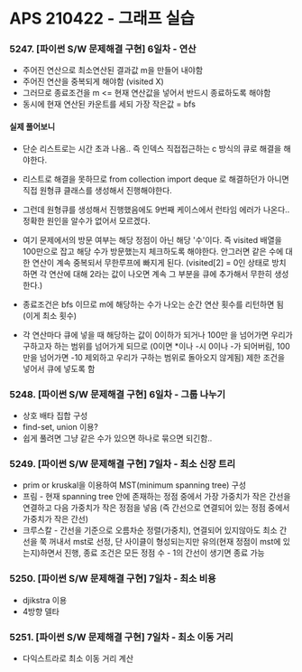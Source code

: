 # APS 210422 - 그래프 실습



### 5247. [파이썬 S/W 문제해결 구현] 6일차 - 연산

- 주어진 연산으로 최소연산된 결과값 m을 만들어 내야함
- 주어진 연산을 중복되게 해야함 (visited X)
- 그러므로 종료조건을 m <= 현재  연산값을 넣어서 반드시 종료하도록 해야함
- 동시에 현재 연산된 카운트를 세되 가장 작은값 = bfs

#### 실제 풀어보니

- 단순 리스트로는 시간 초과 나옴.. 즉 인덱스 직접접근하는 c 방식의 큐로 해결을 해야한다.

- 리스트로 해결을 못하므로 from collection import deque 로 해결하던가 아니면 직접 원형큐 클래스를 생성해서 진행해야한다.

- 그런데 원형큐를 생성해서 진행했음에도 9번째 케이스에서 런타임 에러가 나온다.. 정확한 원인을 알수가 없어서 모르겠다.

- 여기 문제에서의 방문 여부는 해당 정점이 아닌 해당 '수'이다. 즉 visited 배열을 100만으로 잡고 해당 수가 방문했는지 체크하도록 해야한다. 안그러면 같은 수에 대한 연산이 계속 중복되서 무한루프에 빠지게 된다. (visited[2] = 0인 상태로 방치하면 각 연산에 대해 2라는 값이 나오면 계속 그 부분을 큐에 추가해서 무한히 생성한다.)

- 종료조건은 bfs 이므로 m에 해당하는 수가 나오는 순간 연산 횟수를 리턴하면 됨(이게 최소 횟수)

- 각 연산마다 큐에 넣을 때 해당하는 값이 0이하가 되거나 100만 을 넘어가면 우리가 구하고자 하는 범위를 넘어가게 되므로 (0이면 *이나 -시 0이나 -가 되어버림, 100만을 넘어가면 -10 제외하고 우리가 구하는 범위로 돌아오지 않게됨) 제한 조건을 넣어서 큐에 넣도록 함

  





### 5248. [파이썬 S/W 문제해결 구현] 6일차 - 그룹 나누기

- 상호 배타 집합 구성
- find-set, union 이용?
- 쉽게 풀려면 그냥 같은 수가 있으면 하나로 묶으면 되긴함..





### 5249. [파이썬 S/W 문제해결 구현] 7일차 - 최소 신장 트리

- prim or kruskal을 이용하여 MST(minimum spanning tree) 구성
- 프림 - 현재 spanning tree 안에 존재하는 정점 중에서 가장 가중치가 작은 간선을 연결하고 다음 가중치가 작은 정점을 넣음 (즉 간선으로 연결되어 있는 정점 중에서 가중치가 작은 간선)
- 크루스칼 - 간선을 기준으로 오름차순 정렬(가중치), 연결되어 있지않아도 최소 간선을 쭉  꺼내서 mst로 선정, 단 사이클이 형성되는지만 유의(현재 정점이 mst에 있는지)하면서 진행, 종료 조건은 모든 정점 수 - 1의 간선이 생기면 종료 가능



### 5250. [파이썬 S/W 문제해결 구현] 7일차 - 최소 비용

- djikstra 이용
- 4방향 델타



### 5251. [파이썬 S/W 문제해결 구현] 7일차 - 최소 이동 거리

- 다익스트라로 최소 이동 거리 계산